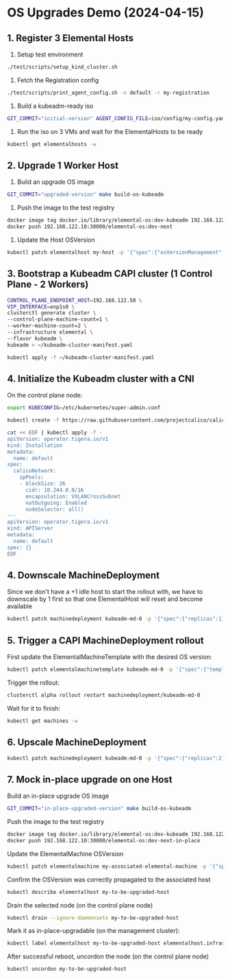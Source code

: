 # OS Upgrades Demo (2024-04-15)

## 1. Register 3 Elemental Hosts

1. Setup test environment

```bash
./test/scripts/setup_kind_cluster.sh
```

1. Fetch the Registration config

```bash
./test/scripts/print_agent_config.sh -n default -r my-registration
```

1. Build a kubeadm-ready iso

```bash
GIT_COMMIT="initial-version" AGENT_CONFIG_FILE=iso/config/my-config.yaml make build-iso-kubeadm
```

1. Run the iso on 3 VMs and wait for the ElementalHosts to be ready

```bash
kubectl get elementalhosts -w
```

## 2. Upgrade 1 Worker Host

1. Build an upgrade OS image

```bash
GIT_COMMIT="upgraded-version" make build-os-kubeadm
```

1. Push the image to the test registry

```bash
docker image tag docker.io/library/elemental-os:dev-kubeadm 192.168.122.10:30000/elemental-os:dev-next
docker push 192.168.122.10:30000/elemental-os:dev-next
```

1. Update the Host OSVersion

```bash
kubectl patch elementalhost my-host -p '{"spec":{"osVersionManagement":{"osVersion":{"imageUri":"oci://192.168.122.10:30000/elemental-os:dev-next"}}}}' --type=merge
```

## 3. Bootstrap a Kubeadm CAPI cluster (1 Control Plane - 2 Workers)

```bash
CONTROL_PLANE_ENDPOINT_HOST=192.168.122.50 \
VIP_INTERFACE=enp1s0 \
clusterctl generate cluster \
--control-plane-machine-count=1 \
--worker-machine-count=2 \
--infrastructure elemental \
--flavor kubeadm \
kubeadm > ~/kubeadm-cluster-manifest.yaml

kubectl apply -f ~/kubeadm-cluster-manifest.yaml
```

## 4. Initialize the Kubeadm cluster with a CNI

On the control plane node:

```bash
export KUBECONFIG=/etc/kubernetes/super-admin.conf

kubectl create -f https://raw.githubusercontent.com/projectcalico/calico/v3.27.2/manifests/tigera-operator.yaml

cat << EOF | kubectl apply -f -
apiVersion: operator.tigera.io/v1
kind: Installation
metadata:
  name: default
spec:
  calicoNetwork:
    ipPools:
    - blockSize: 26
      cidr: 10.244.0.0/16
      encapsulation: VXLANCrossSubnet
      natOutgoing: Enabled
      nodeSelector: all()
---
apiVersion: operator.tigera.io/v1
kind: APIServer
metadata:
  name: default
spec: {}
EOF
```

## 4. Downscale MachineDeployment

Since we don't have a +1 idle host to start the rollout with, we have to downscale by 1 first so that one ElementalHost will reset and become available

```bash
kubectl patch machinedeployment kubeadm-md-0 -p '{"spec":{"replicas":1}}' --type=merge
```

## 5. Trigger a CAPI MachineDeployment rollout

First update the ElementalMachineTemplate with the desired OS version:

```bash
kubectl patch elementalmachinetemplate kubeadm-md-0 -p '{"spec":{"template":{"spec":{"osVersionManagement":{"osVersion":{"imageUri":"oci://192.168.122.10:30000/elemental-os:dev-next"}}}}}}' --type=merge
```

Trigger the rollout:

```bash
clusterctl alpha rollout restart machinedeployment/kubeadm-md-0
```

Wait for it to finish:

```bash
kubectl get machines -w
```

## 6. Upscale MachineDeployment

```bash
kubectl patch machinedeployment kubeadm-md-0 -p '{"spec":{"replicas":2}}' --type=merge
```

## 7. Mock in-place upgrade on one Host

Build an in-place upgrade OS image

```bash
GIT_COMMIT="in-place-upgraded-version" make build-os-kubeadm
```

Push the image to the test registry

```bash
docker image tag docker.io/library/elemental-os:dev-kubeadm 192.168.122.10:30000/elemental-os:dev-next-in-place
docker push 192.168.122.10:30000/elemental-os:dev-next-in-place
```

Update the ElementalMachine OSVersion

```bash
kubectl patch elementalmachine my-associated-elemental-machine -p '{"spec":{"osVersionManagement":{"osVersion":{"imageUri":"oci://192.168.122.10:30000/elemental-os:dev-next-in-place"}}}}' --type=merge
```

Confirm the OSVersion was correctly propagated to the associated host

```bash
kubectl describe elementalhost my-to-be-upgraded-host
```

Drain the selected node (on the control plane node)

```bash
kubectl drain --ignore-daemonsets my-to-be-upgraded-host
```

Mark it as in-place-upgradable (on the management cluster):

```bash
kubectl label elementalhost my-to-be-upgraded-host elementalhost.infrastructure.cluster.x-k8s.io/in-place-upgrade=pending
```

After successful reboot, uncordon the node (on the control plane node)

```bash
kubectl uncordon my-to-be-upgraded-host
```

